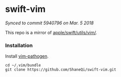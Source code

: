 # swift-vim

_Synced to commit 5940796 on Mar. 5 2018_

This repo is a mirror of [apple/swift/utils/vim/](https://github.com/apple/swift/tree/master/utils/vim).

### Installation

Install [vim-pathogen](https://github.com/tpope/vim-pathogen).

```
cd ~/.vim/bundle
git clone https://github.com/ShaneQi/swift-vim.git
```
